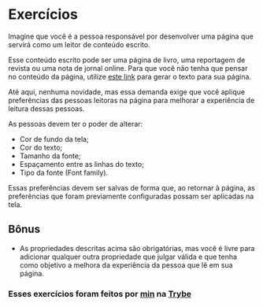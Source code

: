 # Exercícios

Imagine que você é a pessoa responsável por desenvolver uma página que servirá como um leitor de conteúdo escrito.

Esse conteúdo escrito pode ser uma página de livro, uma reportagem de revista ou uma nota de jornal online. Para que você não tenha que pensar no conteúdo da página, utilize [este link](https://www.lipsum.com/) para gerar o texto para sua página.

Até aqui, nenhuma novidade, mas essa demanda exige que você aplique preferências das pessoas leitoras na página para melhorar a experiência de leitura dessas pessoas.

As pessoas devem ter o poder de alterar:

* Cor de fundo da tela;
* Cor do texto;
* Tamanho da fonte;
* Espaçamento entre as linhas do texto;
* Tipo da fonte (Font family).

Essas preferências devem ser salvas de forma que, ao retornar à página, as preferências que foram previamente configuradas possam ser aplicadas na tela.

## Bônus

* As propriedades descritas acima são obrigatórias, mas você é livre para adicionar qualquer outra propriedade que julgar válida e que tenha como objetivo a melhora da experiência da pessoa que lê em sua página.

### Esses exercícios foram feitos por [min](https://www.linkedin.com/in/jonathanrei5/) na [Trybe](https://www.betrybe.com/)
